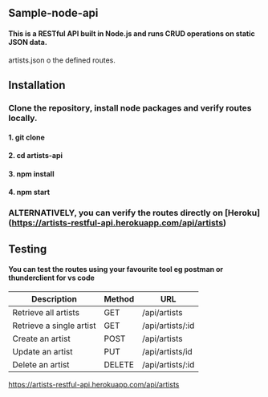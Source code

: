 ## **Sample-node-api**
#### This is a RESTful API built in Node.js and runs CRUD operations on static JSON data.
artists.json o  the defined routes.

## Installation
### Clone the repository, install node packages and verify routes locally.
#### 1. git clone 
#### 2. cd artists-api
#### 3. npm install
#### 4. npm start
### ALTERNATIVELY, you can verify the routes directly on [Heroku] (https://artists-restful-api.herokuapp.com/api/artists)

## Testing
#### You can test the routes using your favourite tool eg postman or thunderclient for vs code

Description             |Method | URL
------------------------|-------|-----
Retrieve all artists    | GET   | /api/artists
Retrieve a single artist| GET   | /api/artists/:id
Create an artist        | POST  | /api/artists
Update an artist        | PUT   | /api/artists/id
Delete an artist        | DELETE| /api/artists/:id








https://artists-restful-api.herokuapp.com/api/artists